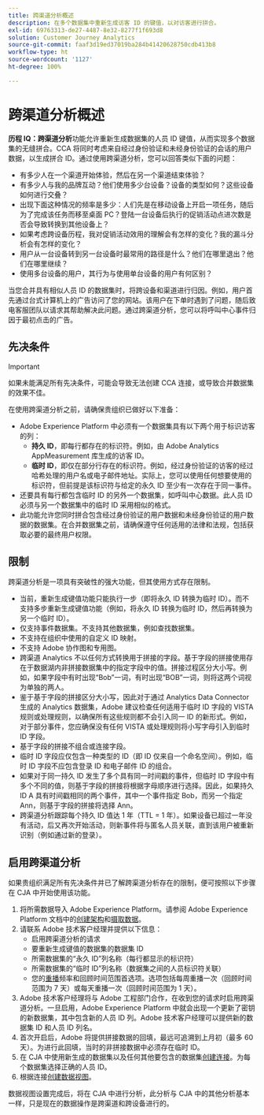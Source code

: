 ```yaml
---
title: 跨渠道分析概述
description: 在多个数据集中重新生成访客 ID 的键值，以对访客进行拼合。
exl-id: 69763313-de27-4487-8e32-8277f1f693d8
solution: Customer Journey Analytics
source-git-commit: faaf3d19ed37019ba284b41420628750cdb413b8
workflow-type: ht
source-wordcount: '1127'
ht-degree: 100%

---
```


# 跨渠道分析概述

**历程 IQ：跨渠道分析**&#x200B;功能允许重新生成数据集的人员 ID 键值，从而实现多个数据集的无缝拼合。CCA 将同时考虑来自经过身份验证和未经身份验证的会话的用户数据，以生成拼合 ID。通过使用跨渠道分析，您可以回答类似下面的问题：

* 有多少人在一个渠道开始体验，然后在另一个渠道结束体验？
* 有多少人与我的品牌互动？他们使用多少台设备？设备的类型如何？这些设备如何进行交叠？
* 出现下面这种情况的频率是多少：人们先是在移动设备上开启一项任务，随后为了完成该任务而移至桌面 PC？登陆一台设备后执行的促销活动点进次数是否会导致转换到其他设备上？
* 如果考虑跨设备历程，我对促销活动效用的理解会有怎样的变化？我的漏斗分析会有怎样的变化？
* 用户从一台设备转到另一台设备时最常用的路径是什么？他们在哪里退出？他们在哪里继续？
* 使用多台设备的用户，其行为与使用单台设备的用户有何区别？

当您合并具有相似人员 ID 的数据集时，将跨设备和渠道进行归因。例如，用户首先通过台式计算机上的广告访问了您的网站。该用户在下单时遇到了问题，随后致电客服团队以请求其帮助解决此问题。通过跨渠道分析，您可以将呼叫中心事件归因于最初点击的广告。

## 先决条件

>[!IMPORTANT]
>
>如果未能满足所有先决条件，可能会导致无法创建 CCA 连接，或导致合并数据集的效果不佳。

在使用跨渠道分析之前，请确保贵组织已做好以下准备：

* Adobe Experience Platform 中必须有一个数据集具有以下两个用于标识访客的列：
   * **持久 ID**，即每行都存在的标识符。例如，由 Adobe Analytics AppMeasurement 库生成的访客 ID。
   * **临时 ID**，即仅在部分行存在的标识符。例如，经过身份验证的访客的经过哈希处理的用户名或电子邮件地址。实际上，您可以使用任何想要使用的标识符，但前提是该标识符与给定的永久 ID 至少有一次存在于同一事件。
* 还要具有每行都包含临时 ID 的另外一个数据集，如呼叫中心数据。此人员 ID 必须与另一个数据集中的临时 ID 采用相似的格式。
* 此功能允许您同时拼合包含经过身份验证的用户数据和未经身份验证的用户数据的数据集。在合并数据集之前，请确保遵守任何适用的法律和法规，包括获取必要的最终用户权限。

## 限制

跨渠道分析是一项具有突破性的强大功能，但其使用方式存在限制。

* 当前，重新生成键值功能只能执行一步（即将永久 ID 转换为临时 ID）。而不支持多步重新生成键值功能（例如，将永久 ID 转换为临时 ID，然后再转换为另一个临时 ID）。
* 仅支持事件数据集。不支持其他数据集，例如查找数据集。
* 不支持在组织中使用的自定义 ID 映射。
* 不支持 Adobe 协作图和专用图。
* 跨渠道 Analytics 不以任何方式转换用于拼接的字段。基于字段的拼接使用存在于数据湖内非拼接数据集中的指定字段中的值。拼接过程区分大小写。例如，如果字段中有时出现“Bob”一词，有时出现“BOB”一词，则将这两个词视为单独的两人。
* 鉴于基于字段的拼接区分大小写，因此对于通过 Analytics Data Connector 生成的 Analytics 数据集，Adobe 建议检查任何适用于临时 ID 字段的 VISTA 规则或处理规则，以确保所有这些规则都不会引入同一 ID 的新形式。例如，对于部分事件，您应确保没有任何 VISTA 或处理规则将小写字母引入到临时 ID 字段。
* 基于字段的拼接不组合或连接字段。
* 临时 ID 字段应仅包含一种类型的 ID（即 ID 仅来自一个命名空间）。例如，临时 ID 字段不应包含登录 ID 和电子邮件 ID 的组合。
* 如果对于同一持久 ID 发生了多个具有同一时间戳的事件，但临时 ID 字段中有多个不同的值，则基于字段的拼接将根据字母顺序进行选择。因此，如果持久 ID A 具有时间戳相同的两个事件，其中一个事件指定 Bob，而另一个指定 Ann，则基于字段的拼接将选择 Ann。
* 跨渠道分析跟踪每个持久 ID 值达 1 年（TTL = 1 年）。如果设备已超过一年没有活动，后又再次开始活动，则新事件将与匿名人员关联，直到该用户被重新识别（例如通过新的登录）。


## 启用跨渠道分析

如果贵组织满足所有先决条件并已了解跨渠道分析存在的限制，便可按照以下步骤在 CJA 中开始使用该功能。

1. 将所需数据导入 Adobe Experience Platform。请参阅 Adobe Experience Platform 文档中的[创建架构](https://experienceleague.adobe.com/docs/experience-platform/xdm/tutorials/create-schema-ui.html?lang=zh-Hans)和[摄取数据](https://experienceleague.adobe.com/docs/experience-platform/ingestion/home.html?lang=zh-Hans)。
1. 请联系 Adobe 技术客户经理并提供以下信息：
   * 启用跨渠道分析的请求
   * 要重新生成键值的数据集的数据集 ID
   * 所需数据集的“永久 ID”列名称（每行都显示的标识符）
   * 所需数据集的“临时 ID”列名称（数据集之间的人员标识符关联）
   * 您的[重播](replay.md)频率和回顾时间范围首选项。选项包括每周重播一次（回顾时间范围为 7 天）或每天重播一次（回顾时间范围为 1 天）。
1. Adobe 技术客户经理将与 Adobe 工程部门合作，在收到您的请求时启用跨渠道分析。一旦启用，Adobe Experience Platform 中就会出现一个更新了密钥的新数据集，其中包含新的人员 ID 列。Adobe 技术客户经理可以提供新的数据集 ID 和人员 ID 列名。
1. 首次开启后，Adobe 将提供拼接数据的回填，最远可追溯到上月初（最多 60 天）。为进行此回填，当时的非拼接数据中必须存在临时 ID。
1. 在 CJA 中使用新生成的数据集以及任何其他要包含的数据集[创建连接](../create-connection.md)。为每个数据集选择正确的人员 ID。
1. 根据连接[创建数据视图](/help/data-views/create-dataview.md)。

<!-- To do: Paragraph on backfill once product and marketing determine the best way forward. -->

数据视图设置完成后，将在 CJA 中进行分析，此分析与 CJA 中的其他分析基本一样，只是现在的数据操作是跨渠道和跨设备进行的。
